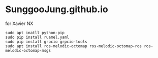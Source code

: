 # SunggooJung.github.io
for Xavier NX
```
sudo apt inatll python-pip
sudo pip install ruamel.yaml
sudo pip install grpcio grpcio-tools
sudo apt install ros-melodic-octomap ros-melodic-octomap-ros ros-melodic-octomap-msgs
```
